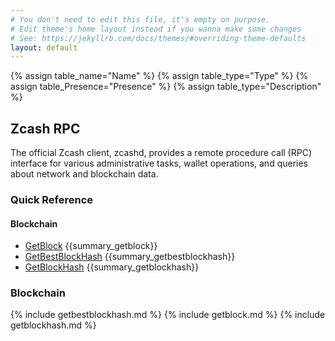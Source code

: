```yaml
---
# You don't need to edit this file, it's empty on purpose.
# Edit theme's home layout instead if you wanna make some changes
# See: https://jekyllrb.com/docs/themes/#overriding-theme-defaults
layout: default
---
```


{% assign table_name="Name" %}
{% assign table_type="Type" %}
{% assign table_Presence="Presence" %}
{% assign table_type="Description" %}

## Zcash RPC

The official Zcash client, zcashd, provides a remote procedure call (RPC) interface for various administrative tasks, wallet operations, and queries about network and blockchain data.

### Quick Reference
#### Blockchain
* [GetBlock](#getblock) {{summary_getblock}}
* [GetBestBlockHash](#getbestblockhash) {{summary_getbestblockhash}}
* [GetBlockHash](#getblockhash) {{summary_getblockhash}}

### Blockchain
{% include getbestblockhash.md %}
{% include getblock.md %}
{% include getblockhash.md %}
